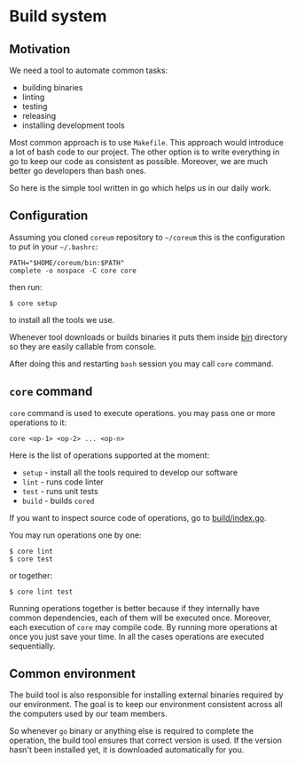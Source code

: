 # Build system

## Motivation

We need a tool to automate common tasks:
- building binaries
- linting
- testing
- releasing
- installing development tools

Most common approach is to use `Makefile`. This approach would introduce a lot of bash code to our project.
The other option is to write everything in go to keep our code as consistent as possible.
Moreover, we are much better go developers than bash ones.

So here is the simple tool written in go which helps us in our daily work.

## Configuration

Assuming you cloned `coreum` repository to `~/coreum` this is the configuration to put in
your `~/.bashrc`:

```
PATH="$HOME/coreum/bin:$PATH"
complete -o nospace -C core core
```

then run:

```
$ core setup
```

to install all the tools we use.

Whenever tool downloads or builds binaries it puts them inside [bin](../bin) directory so they are
easily callable from console.

After doing this and restarting `bash` session you may call `core` command.

## `core` command

`core` command is used to execute operations. you may pass one or more operations to it:

`core <op-1> <op-2> ... <op-n>`

Here is the list of operations supported at the moment:

- `setup` - install all the tools required to develop our software
- `lint` - runs code linter
- `test` - runs unit tests
- `build` - builds `cored`

If you want to inspect source code of operations, go to [build/index.go](index.go). 

You may run operations one by one:

```
$ core lint
$ core test
```

or together:

```
$ core lint test
```

Running operations together is better because if they internally have common dependencies, each of them will
be executed once. Moreover, each execution of `core` may compile code. By running more operations at once
you just save your time. In all the cases operations are executed sequentially.

## Common environment

The build tool is also responsible for installing external binaries required by our environment.
The goal is to keep our environment consistent across all the computers used by our team members.

So whenever `go` binary or anything else is required to complete the operation, the build tool ensures
that correct version is used. If the version hasn't been installed yet, it is downloaded automatically for you.